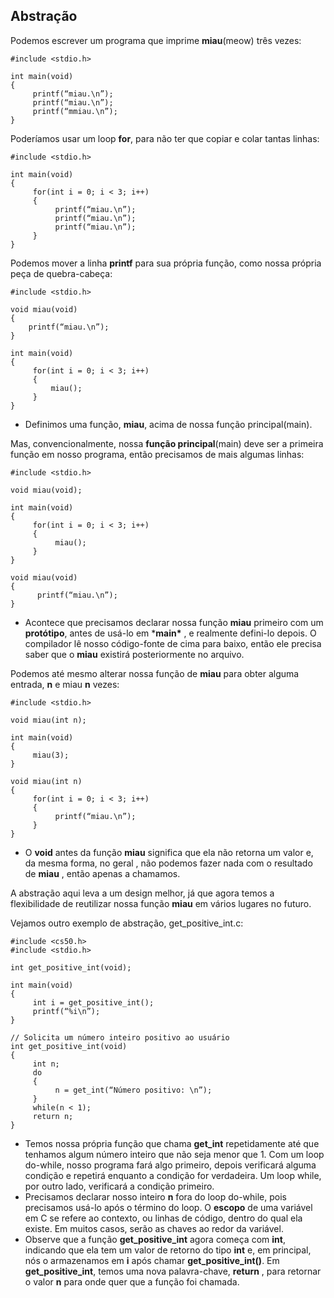 ## **Abstração**

Podemos escrever um programa que imprime **miau**(meow) três vezes:

```
#include <stdio.h>

int main(void)
{
     printf(“miau.\n”); 
     printf(“miau.\n”); 
     printf(“mmiau.\n”); 
}
```

Poderíamos usar um loop **for**, para não ter que copiar e colar tantas linhas:

```
#include <stdio.h>

int main(void)
{
     for(int i = 0; i < 3; i++)
     {
          printf(“miau.\n”); 
          printf(“miau.\n”); 
          printf(“miau.\n”); 
	 }
}
```

Podemos mover a linha **printf** para sua própria função, como nossa própria peça de quebra-cabeça:

```
#include <stdio.h>

void miau(void)
{
    printf(“miau.\n”); 
}

int main(void)
{
     for(int i = 0; i < 3; i++)
     {
         miau();
	 }
}
```

- Definimos uma função, **miau**, acima de nossa função principal(main).

Mas, convencionalmente, nossa **função principal**(main) deve ser a primeira função em nosso programa, então precisamos de mais algumas linhas:

```
#include <stdio.h>

void miau(void);

int main(void)
{
     for(int i = 0; i < 3; i++)
     {
          miau();
	 }
}

void miau(void)
{
      printf(“miau.\n”); 
}
```

- Acontece que precisamos declarar nossa função **miau** primeiro com um **protótipo**, antes de usá-lo em ***main\*** , e realmente defini-lo depois. O compilador lê nosso código-fonte de cima para baixo, então ele precisa saber que o **miau** existirá posteriormente no arquivo.

Podemos até mesmo alterar nossa função de **miau** para obter alguma entrada, **n** e miau **n** vezes:

```
#include <stdio.h>

void miau(int n);

int main(void)
{
     miau(3);
}

void miau(int n)
{
     for(int i = 0; i < 3; i++)
     {
          printf(“miau.\n”); 
	 }
}
```

- O **void** antes da função **miau** significa que ela não retorna um valor e, da mesma forma, no geral , não podemos fazer nada com o resultado de **miau** , então apenas a chamamos.

A abstração aqui leva a um design melhor, já que agora temos a flexibilidade de reutilizar nossa função **miau** em vários lugares no futuro.

Vejamos outro exemplo de abstração, get_positive_int.c:

```
#include <cs50.h>
#include <stdio.h>

int get_positive_int(void);

int main(void)
{
     int i = get_positive_int();
     printf(“%i\n”);
}

// Solicita um número inteiro positivo ao usuário
int get_positive_int(void)
{
     int n;
     do
     {
          n = get_int(“Número positivo: \n”); 
	 }
     while(n < 1);
     return n;
}
```

- Temos nossa própria função que chama **get_int** repetidamente até que tenhamos algum número inteiro que não seja menor que 1. Com um loop do-while, nosso programa fará algo primeiro, depois verificará alguma condição e repetirá enquanto a condição for verdadeira. Um loop while, por outro lado, verificará a condição primeiro.
- Precisamos declarar nosso inteiro **n** fora do loop do-while, pois precisamos usá-lo após o término do loop. O **escopo** de uma variável em C se refere ao contexto, ou linhas de código, dentro do qual ela existe. Em muitos casos, serão as chaves ao redor da variável.
- Observe que a função **get_positive_int** agora começa com **int**, indicando que ela tem um valor de retorno do tipo **int** e, em principal, nós o armazenamos em **i** após chamar **get_positive_int()**. Em **get_positive_int**, temos uma nova palavra-chave, **return** , para retornar o valor **n** para onde quer que a função foi chamada.
